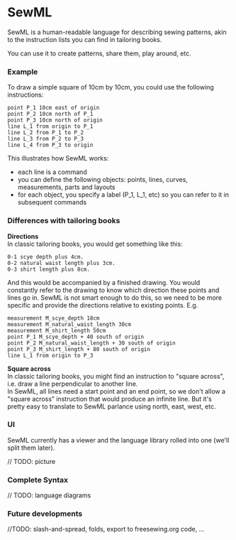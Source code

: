 # SewML

SewML is a human-readable language for describing sewing patterns, akin to the instruction lists you can find in tailoring books.

You can use it to create patterns, share them, play around, etc.

### Example

To draw a simple square of 10cm by 10cm, you could use the following instructions:
```
point P_1 10cm east of origin
point P_2 10cm north of P_1
point P_3 10cm north of origin
line L_1 from origin to P_1
line L_2 from P_1 to P_2
line L_3 from P_2 to P_3
line L_4 from P_3 to origin
```
This illustrates how SewML works:

- each line is a command
- you can define the following objects: points, lines, curves, measurements, parts and layouts
- for each object, you specify a label (P_1, L_1, etc) so you can refer to it in subsequent commands

### Differences with tailoring books
__Directions__
\
In classic tailoring books, you would get something like this:

```
0-1 scye depth plus 4cm.
0-2 natural waist length plus 3cm.
0-3 shirt length plus 8cm.
```
And this would be accompanied by a finished drawing. You would constantly refer to the drawing to know which direction these points and lines go in. SewML is not smart enough to do this, so we need to be more specific and provide the directions relative to existing points. E.g.
```
measurement M_scye_depth 18cm
measurement M_natural_waist_length 30cm
measurement M_shirt_length 50cm
point P_1 M_scye_depth + 40 south of origin
point P_2 M_natural_waist_length + 30 south of origin
point P_3 M_shirt_length + 80 south of origin
line L_1 from origin to P_3
```
__Square across__
\
In classic tailoring books, you might find an instruction to "square across", i.e. draw a line perpendicular to another line. 
\
In SewML, all lines need a start point and an end point, so we don't allow a "square across" instruction that would produce an infinite line. But it's pretty easy to translate to SewML parlance using north, east, west, etc.

### UI
SewML currently has a viewer and the language library rolled into one (we'll split them later).

// TODO: picture


### Complete Syntax
 // TODO: language diagrams

### Future developments
//TODO: slash-and-spread, folds, export to freesewing.org code, ...